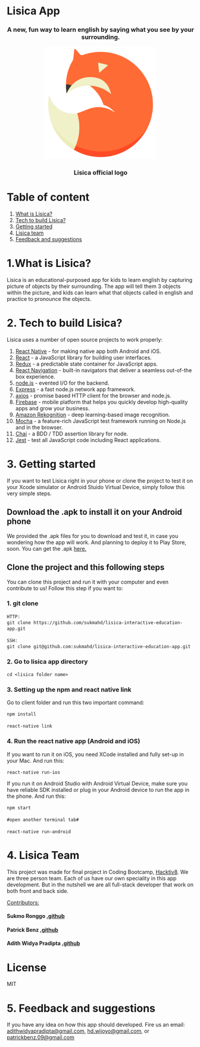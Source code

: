 # Lisica App
<center><h3>A new, fun way to learn english by saying what you see by your surrounding.</h3></center>


<center><img src="./client/src/assets/images/lisica_logo.png" alt="Drawing" style="width: 300px;"/></center>
<center><h3>Lisica official logo</h3></center>

# Table of content
1. [What is Lisica?](https://github.com/sukmahd/lisica-interactive-education-app#1what-is-lisica)
2. [Tech to build Lisica?](https://github.com/sukmahd/lisica-interactive-education-app#2-tech-to-build-lisica)
3. [Getting started](https://github.com/sukmahd/lisica-interactive-education-app#2-tech-to-build-lisica)
4. [Lisica team](https://github.com/sukmahd/lisica-interactive-education-app#4-lisica-team)
5. [Feedback and suggestions](https://github.com/sukmahd/lisica-interactive-education-app#5-feedback-and-suggestions)

# 1.What is Lisica?
Lisica is an educational-purposed app for kids to learn english by capturing picture of objects by their surrounding. The app will tell them 3 objects within the picture, and kids can learn what that objects called in english and practice to pronounce the objects.

# 2. Tech to build Lisica?
Lisica uses a number of open source projects to work properly:

1. [React Native](https://facebook.github.io/react-native/) - for making native app both Android and iOS.
2. [React](https://facebook.github.io/react/) - a JavaScript library for building user interfaces.
3. [Redux](http://redux.js.org/) - a predictable state container for JavaScript apps.
5. [React Navigation](https://reactnavigation.org/) - built-in navigators that deliver a seamless out-of-the box experience.
2. [node.js](https://nodejs.org/en/) - evented I/O for the backend.
3. [Express](https://expressjs.com/) - a fast node.js network app framework.
4. [axios](https://www.npmjs.com/package/axios) - promise based HTTP client for the browser and node.js.
5. [Firebase](https://firebase.google.com/) - mobile platform that helps you quickly develop high-quality apps and grow your business.
6. [Amazon Rekognition](https://aws.amazon.com/rekognition/) - deep learning-based image recognition.
7. [Mocha](https://mochajs.org/) - a feature-rich JavaScript test framework running on Node.js and in the browser.
8. [Chai](http://chaijs.com/) - a BDD / TDD assertion library for node.
9. [Jest](https://facebook.github.io/jest/) - test all JavaScript code including React applications.

# 3. Getting started
If you want to test Lisica right in your phone or clone the project to test it on your Xcode simulator or Android Stuido Virtual Device, simply follow this very simple steps.

## Download the .apk to install it on your Android phone
We provided the .apk files for you to download and test it, in case you wondering how the app will work. And planning to deploy it to Play Store, soon. You can get the .apk [here.](https://drive.google.com/file/d/0B2aHLNEACPkgekVUZWRnLXlGbjg/view?usp=sharing)

## Clone the project and this following steps
You can clone this project and run it with your computer and even contribute to us! Follow this step if you want to:

### 1. git clone
```
HTTP:
git clone https://github.com/sukmahd/lisica-interactive-education-app.git

SSH:
git clone git@github.com:sukmahd/lisica-interactive-education-app.git
```

### 2. Go to lisica app directory
```
cd <lisica folder name>
```

### 3. Setting up the npm and react native link
Go to client folder and run this two important command:
```
npm install

react-native link
```

### 4. Run the react native app (Android and iOS)
If you want to run it on iOS, you need XCode installed and fully set-up in your Mac. And run this:
```
react-native run-ios
```

If you run it on Android Studio with Android Virtual Device, make sure you have reliable SDK installed or plug in your Android device to run the app in the phone. And run this:
```
npm start

#open another terminal tab#

react-native run-android
```

# 4. Lisica Team
This project was made for final project in Coding Bootcamp, [Hacktiv8](https://hacktiv8.com/). We are three person team. Each of us have our own speciality in this app development. But in the nutshell we are all full-stack developer that work on both front and back side.

[Contributors:](https://github.com/sukmahd/lisica-interactive-education-app/graphs/contributors)
#### Sukmo Ronggo [.github](https://github.com/sukmahd)
#### Patrick Benz [.github](https://github.com/PatrickBenz09)
#### Adith Widya Pradipta [.github](https://github.com/adithwip)

# License
MIT

# 5. Feedback and suggestions
If you have any idea on how this app should developed. Fire us an email: adithwidyapradipta@gmail.com, hd.wijoyo@gmail.com, or patrickbenz.09@gmail.com
